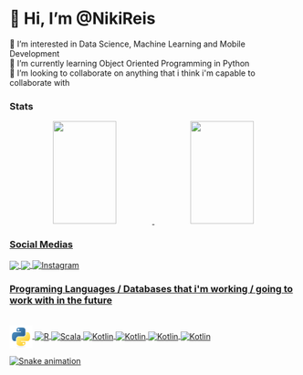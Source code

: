 # 👋 Hi, I’m @NikiReis
<div> 👀 I’m interested in Data Science, Machine Learning and Mobile Development </div>
<div> 🌱 I’m currently learning Object Oriented Programming in Python </div>
<div> 💞️ I’m looking to collaborate on anything that i think i'm capable to collaborate with </div>

<h3 align="left"> Stats </h3>
<div align="center">
  <a href="https://github.com/NikiReis">
  <img height="180em" width="47%" src="https://github-readme-stats.vercel.app/api?username=nikireis&show_icons=true&theme=calm&include_all_commits=true&count_private=true"/>
  <img height="180em" width="47%" src="https://github-readme-stats.vercel.app/api/top-langs/?username=nikireis&layout=compact&langs_count=7&theme=calm"/>
</div>

<h3 align="left"> Social Medias </h3>
<p align="left">
<a href="https://open.spotify.com/user/linekerreis12" target="blank"><img align="center" src="https://img.shields.io/badge/Spotify-1ED760?style=for-the-badge&logo=spotify&logoColor=white" />
<a href="https://www.linkedin.com/in/linekreis/"target="blank"><img align="center" src="https://img.shields.io/badge/linkedin-%230077B5.svg?style=for-the-badge&logo=linkedin&logoColor=white" />
<a href="https://www.instagram.com/linekreis/" target="blank"><img align="center" alt="Instagram" src="https://img.shields.io/badge/Instagram-%23E4405F.svg?style=for-the-badge&logo=Instagram&logoColor=white" />
</p>
  
<h3 align="up">Programing Languages / Databases that i'm working / going to work with in the future</h3>
<div style="display: inline_block"><br>
  <img align="center" alt="Python" height="40" width="40" src="https://raw.githubusercontent.com/devicons/devicon/master/icons/python/python-original.svg">
  <img align="center" alt="R" height="40" width="40" src="https://cdn.jsdelivr.net/gh/devicons/devicon/icons/r/r-original.svg" />
  <img align="center" alt="Scala" height="37" width="37"  src="https://cdn.jsdelivr.net/gh/devicons/devicon/icons/scala/scala-original.svg" />
  <img align="center" alt="Kotlin" height="35" width="35" src="https://cdn.jsdelivr.net/gh/devicons/devicon/icons/kotlin/kotlin-original.svg" />
  <img align="center" alt="Kotlin" height="37" width="37" src="https://cdn.jsdelivr.net/gh/devicons/devicon/icons/swift/swift-original.svg" />
  <img align="center" alt="Kotlin" height="40" width="40" src="https://cdn.jsdelivr.net/gh/devicons/devicon/icons/postgresql/postgresql-plain.svg" />
  <img align="center" alt="Kotlin" height="60" width="60" src="https://cdn.jsdelivr.net/gh/devicons/devicon/icons/oracle/oracle-original.svg" />  
</div>

  ![Snake animation](https://github.com/nikireis/nikireis/blob/output/github-contribution-grid-snake.svg)
